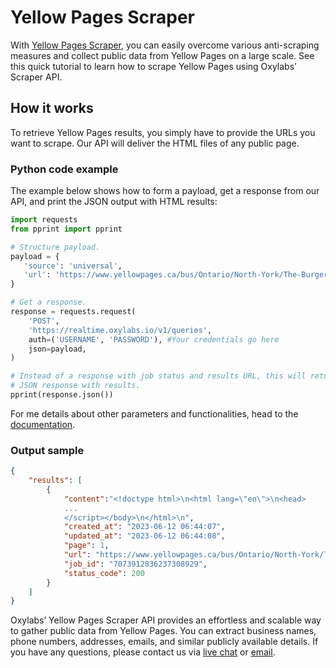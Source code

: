 # Yellow Pages Scraper

With [<u>Yellow Pages
Scraper</u>](https://oxylabs.io/products/scraper-api/web/yellow-pages-scraper-api),
you can easily overcome various anti-scraping measures and collect
public data from Yellow Pages on a large scale. See this quick tutorial
to learn how to scrape Yellow Pages using Oxylabs’ Scraper API.

## How it works

To retrieve Yellow Pages results, you simply have to provide the URLs
you want to scrape. Our API will deliver the HTML files of any public
page.

### Python code example

The example below shows how to form a payload, get a response from our
API, and print the JSON output with HTML results:

```python
import requests
from pprint import pprint

# Structure payload.
payload = {
   'source': 'universal',
   'url': 'https://www.yellowpages.ca/bus/Ontario/North-York/The-Burger-Cellar/6835043.html'
}

# Get a response.
response = requests.request(
    'POST',
    'https://realtime.oxylabs.io/v1/queries',
    auth=('USERNAME', 'PASSWORD'), #Your credentials go here
    json=payload,
)

# Instead of a response with job status and results URL, this will return the
# JSON response with results.
pprint(response.json())
```

For me details about other parameters and functionalities, head to the
[<u>documentation</u>](https://developers.oxylabs.io/scraper-apis/web-scraper-api).

### Output sample

```json
{
    "results": [
        {
            "content":"<!doctype html>\n<html lang=\"en\">\n<head>
            ...
            </script></body>\n</html>\n",
            "created_at": "2023-06-12 06:44:07",
            "updated_at": "2023-06-12 06:44:08",
            "page": 1,
            "url": "https://www.yellowpages.ca/bus/Ontario/North-York/The-Burger-Cellar/6835043.html",
            "job_id": "7073912836237308929",
            "status_code": 200
        }
    ]
}
```

Oxylabs’ Yellow Pages Scraper API provides an effortless and scalable
way to gather public data from Yellow Pages. You can extract business
names, phone numbers, addresses, emails, and similar publicly available
details. If you have any questions, please contact us via [<u>live
chat</u>](https://oxylabs.io/) or
[<u>email</u>](mailto:support@oxylabs.io).
